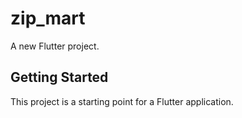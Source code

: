 # zip_mart

A new Flutter project.

## Getting Started

This project is a starting point for a Flutter application.
